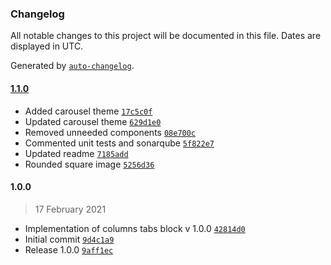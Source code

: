 ### Changelog

All notable changes to this project will be documented in this file. Dates are displayed in UTC.

Generated by [`auto-changelog`](https://github.com/CookPete/auto-changelog).

#### [1.1.0](https://github.com/eea/volto-columns-tabs-block/compare/1.0.0...1.1.0)

- Added carousel theme [`17c5c0f`](https://github.com/eea/volto-columns-tabs-block/commit/17c5c0f9486dac09521a18b87c964c1df38361cb)
- Updated carousel theme [`629d1e0`](https://github.com/eea/volto-columns-tabs-block/commit/629d1e04e1089b1cd2b2a83fbb8cf563e2b5bca3)
- Removed unneeded components [`08e700c`](https://github.com/eea/volto-columns-tabs-block/commit/08e700c8ac24d19207b3baabaea3eac4acdc054a)
- Commented unit tests and sonarqube [`5f822e7`](https://github.com/eea/volto-columns-tabs-block/commit/5f822e748daef3f5314a55e0ddc80a624c65a226)
- Updated readme [`7185add`](https://github.com/eea/volto-columns-tabs-block/commit/7185add1ad09b78ff1172c64fc854ba69f79365e)
- Rounded square image [`5256d36`](https://github.com/eea/volto-columns-tabs-block/commit/5256d36368cf6a3751fdce60b2591035e0f3fba6)

#### 1.0.0

> 17 February 2021

- Implementation of columns tabs block v 1.0.0 [`42814d0`](https://github.com/eea/volto-columns-tabs-block/commit/42814d0e2f441e37fa337b5e1632ffe5fb1f7460)
- Initial commit [`9d4c1a9`](https://github.com/eea/volto-columns-tabs-block/commit/9d4c1a93c8f1948267433aad8673b413f8eb8671)
- Release 1.0.0 [`9aff1ec`](https://github.com/eea/volto-columns-tabs-block/commit/9aff1ec6ca2fb332cbdcc59f693c3cbc4d24eb04)
